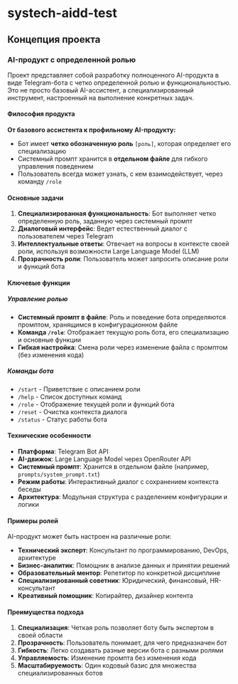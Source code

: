 # systech-aidd-test

## Концепция проекта

### AI-продукт с определенной ролью

Проект представляет собой разработку полноценного AI-продукта в виде Telegram-бота с четко определенной ролью и функциональностью. Это не просто базовый AI-ассистент, а специализированный инструмент, настроенный на выполнение конкретных задач.

#### Философия продукта

**От базового ассистента к профильному AI-продукту:**
- Бот имеет **четко обозначенную роль** `[роль]`, которая определяет его специализацию
- Системный промпт хранится в **отдельном файле** для гибкого управления поведением
- Пользователь всегда может узнать, с кем взаимодействует, через команду `/role`

#### Основные задачи

1. **Специализированная функциональность**: Бот выполняет четко определенную роль, заданную через системный промпт
2. **Диалоговый интерфейс**: Ведет естественный диалог с пользователем через Telegram
3. **Интеллектуальные ответы**: Отвечает на вопросы в контексте своей роли, используя возможности Large Language Model (LLM)
4. **Прозрачность роли**: Пользователь может запросить описание роли и функций бота

#### Ключевые функции

##### Управление ролью
- **Системный промпт в файле**: Роль и поведение бота определяются промптом, хранящимся в конфигурационном файле
- **Команда `/role`**: Отображает текущую роль бота, его специализацию и основные функции
- **Гибкая настройка**: Смена роли через изменение файла с промптом (без изменения кода)

##### Команды бота
- `/start` - Приветствие с описанием роли
- `/help` - Список доступных команд
- `/role` - Отображение текущей роли и функций бота
- `/reset` - Очистка контекста диалога
- `/status` - Статус работы бота

#### Технические особенности

- **Платформа**: Telegram Bot API
- **AI-движок**: Large Language Model через OpenRouter API
- **Системный промпт**: Хранится в отдельном файле (например, `prompts/system_prompt.txt`)
- **Режим работы**: Интерактивный диалог с сохранением контекста беседы
- **Архитектура**: Модульная структура с разделением конфигурации и логики

#### Примеры ролей

AI-продукт может быть настроен на различные роли:
- **Технический эксперт**: Консультант по программированию, DevOps, архитектуре
- **Бизнес-аналитик**: Помощник в анализе данных и принятии решений
- **Образовательный ментор**: Репетитор по конкретной дисциплине
- **Специализированный советник**: Юридический, финансовый, HR-консультант
- **Креативный помощник**: Копирайтер, дизайнер контента

#### Преимущества подхода

1. **Специализация**: Четкая роль позволяет боту быть экспертом в своей области
2. **Прозрачность**: Пользователь понимает, для чего предназначен бот
3. **Гибкость**: Легко создавать разные версии бота с разными ролями
4. **Управляемость**: Изменение промпта без изменения кода
5. **Масштабируемость**: Один кодовый базис для множества специализированных ботов
